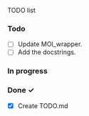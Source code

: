 TODO list

### Todo
- [ ] Update MOI_wrapper.
- [ ] Add the docstrings.
### In progress


### Done ✓
- [x] Create TODO.md
